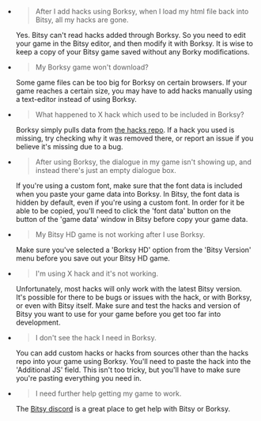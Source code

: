 - > After I add hacks using Borksy, when I load my html file back into Bitsy, all my hacks are gone.

  Yes. Bitsy can't read hacks added through Borksy. So you need to edit your game in the Bitsy editor, and then modify it with Borksy. It is wise to keep a copy of your Bitsy game saved without any Borky modifications.

- > My Borksy game won't download?

  Some game files can be too big for Borksy on certain browsers. If your game reaches a certain size, you may have to add hacks manually using a text-editor instead of using Borksy.

- > What happened to X hack which used to be included in Borksy?

  Borksy simply pulls data from [the hacks repo](https://github.com/seleb/bitsy-hacks). If a hack you used is missing, try checking why it was removed there, or report an issue if you believe it's missing due to a bug.

- > After using Borksy, the dialogue in my game isn't showing up, and instead there's just an empty dialogue box.

  If you're using a custom font, make sure that the font data is included when you paste your game data into Borksy. In Bitsy, the font data is hidden by default, even if you're using a custom font. In order for it be able to be copied, you'll need to click the 'font data' button on the button of the 'game data' window in Bitsy before copy your game data.

- > My Bitsy HD game is not working after I use Borksy.

  Make sure you've selected a 'Borksy HD' option from the 'Bitsy Version' menu before you save out your Bitsy HD game.

- > I'm using X hack and it's not working.

  Unfortunately, most hacks will only work with the latest Bitsy version. It's possible for there to be bugs or issues with the hack, or with Borksy, or even with Bitsy itself. Make sure and test the hacks and version of Bitsy you want to use for your game before you get too far into development.

- > I don't see the hack I need in Borksy.

  You can add custom hacks or hacks from sources other than the hacks repo into your game using Borksy. You'll need to paste the hack into the 'Additional JS' field. This isn't too tricky, but you'll have to make sure you're pasting everything you need in.

- > I need further help getting my game to work.

  The [Bitsy discord](discordapp.com/invite/9rAjhtr) is a great place to get help with Bitsy or Borksy.
